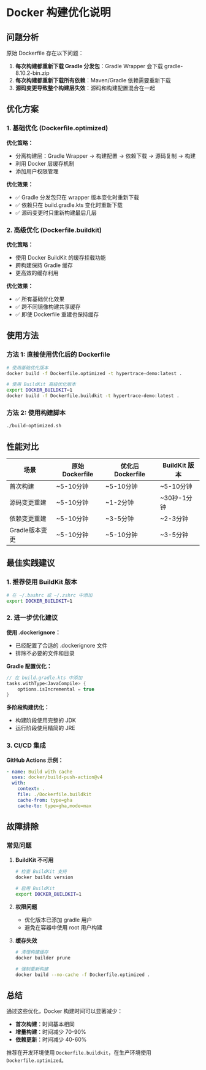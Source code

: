 # Docker 构建优化说明

## 问题分析

原始 Dockerfile 存在以下问题：
1. **每次构建都重新下载 Gradle 分发包**：Gradle Wrapper 会下载 gradle-8.10.2-bin.zip
2. **每次构建都重新下载所有依赖**：Maven/Gradle 依赖需要重新下载
3. **源码变更导致整个构建层失效**：源码和构建配置混合在一起

## 优化方案

### 1. 基础优化 (Dockerfile.optimized)

**优化策略：**
- 分离构建层：Gradle Wrapper → 构建配置 → 依赖下载 → 源码复制 → 构建
- 利用 Docker 层缓存机制
- 添加用户权限管理

**优化效果：**
- ✅ Gradle 分发包只在 wrapper 版本变化时重新下载
- ✅ 依赖只在 build.gradle.kts 变化时重新下载
- ✅ 源码变更时只重新构建最后几层

### 2. 高级优化 (Dockerfile.buildkit)

**优化策略：**
- 使用 Docker BuildKit 的缓存挂载功能
- 跨构建保持 Gradle 缓存
- 更高效的缓存利用

**优化效果：**
- ✅ 所有基础优化效果
- ✅ 跨不同镜像构建共享缓存
- ✅ 即使 Dockerfile 重建也保持缓存

## 使用方法

### 方法 1: 直接使用优化后的 Dockerfile

```bash
# 使用基础优化版本
docker build -f Dockerfile.optimized -t hypertrace-demo:latest .

# 使用 BuildKit 高级优化版本
export DOCKER_BUILDKIT=1
docker build -f Dockerfile.buildkit -t hypertrace-demo:latest .
```

### 方法 2: 使用构建脚本

```bash
./build-optimized.sh
```

## 性能对比

| 场景 | 原始 Dockerfile | 优化后 Dockerfile | BuildKit 版本 |
|------|----------------|------------------|---------------|
| 首次构建 | ~5-10分钟 | ~5-10分钟 | ~5-10分钟 |
| 源码变更重建 | ~5-10分钟 | ~1-2分钟 | ~30秒-1分钟 |
| 依赖变更重建 | ~5-10分钟 | ~3-5分钟 | ~2-3分钟 |
| Gradle版本变更 | ~5-10分钟 | ~5-10分钟 | ~3-5分钟 |

## 最佳实践建议

### 1. 推荐使用 BuildKit 版本
```bash
# 在 ~/.bashrc 或 ~/.zshrc 中添加
export DOCKER_BUILDKIT=1
```

### 2. 进一步优化建议

**使用 .dockerignore：**
- 已经配置了合适的 .dockerignore 文件
- 排除不必要的文件和目录

**Gradle 配置优化：**
```kotlin
// 在 build.gradle.kts 中添加
tasks.withType<JavaCompile> {
    options.isIncremental = true
}
```

**多阶段构建优化：**
- 构建阶段使用完整的 JDK
- 运行阶段使用精简的 JRE

### 3. CI/CD 集成

**GitHub Actions 示例：**
```yaml
- name: Build with cache
  uses: docker/build-push-action@v4
  with:
    context: .
    file: ./Dockerfile.buildkit
    cache-from: type=gha
    cache-to: type=gha,mode=max
```

## 故障排除

### 常见问题

1. **BuildKit 不可用**
   ```bash
   # 检查 BuildKit 支持
   docker buildx version
   
   # 启用 BuildKit
   export DOCKER_BUILDKIT=1
   ```

2. **权限问题**
   - 优化版本已添加 gradle 用户
   - 避免在容器中使用 root 用户构建

3. **缓存失效**
   ```bash
   # 清理构建缓存
   docker builder prune
   
   # 强制重新构建
   docker build --no-cache -f Dockerfile.optimized .
   ```

## 总结

通过这些优化，Docker 构建时间可以显著减少：
- **首次构建**：时间基本相同
- **增量构建**：时间减少 70-90%
- **依赖更新**：时间减少 40-60%

推荐在开发环境使用 `Dockerfile.buildkit`，在生产环境使用 `Dockerfile.optimized`。

